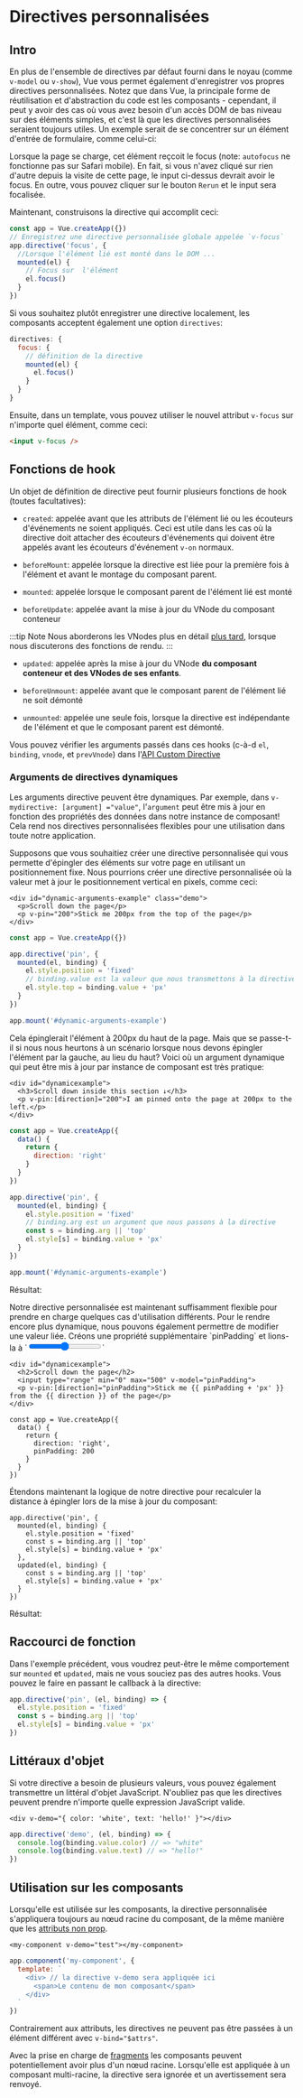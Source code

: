 # Directives personnalisées

## Intro

En plus de l'ensemble de directives par défaut fourni dans le noyau (comme `v-model` ou `v-show`), Vue vous permet également d'enregistrer vos propres directives personnalisées. Notez que dans Vue, la principale forme de réutilisation et d'abstraction du code est les composants - cependant, il peut y avoir des cas où vous avez besoin d'un accès DOM de bas niveau sur des éléments simples, et c'est là que les directives personnalisées seraient toujours utiles. Un exemple serait de se concentrer sur un élément d'entrée de formulaire, comme celui-ci:

<common-codepen-snippet title="Custom directives: basic example" slug="JjdxaJW" :preview="false" />

Lorsque la page se charge, cet élément reçcoit le focus (note: `autofocus` ne fonctionne pas sur Safari mobile). En fait, si vous n'avez cliqué sur rien d'autre depuis la visite de cette page, le input ci-dessus devrait avoir le focus. En outre, vous pouvez cliquer sur le bouton `Rerun` et le input sera focalisée.

Maintenant, construisons la directive qui accomplit ceci:

```js
const app = Vue.createApp({})
// Enregistrez une directive personnalisée globale appelée `v-focus`
app.directive('focus', {
  //Lorsque l'élément lié est monté dans le DOM ...
  mounted(el) {
    // Focus sur  l'élément
    el.focus()
  }
})
```

Si vous souhaitez plutôt enregistrer une directive localement, les composants acceptent également une option `directives`:

```js
directives: {
  focus: {
    // définition de la directive
    mounted(el) {
      el.focus()
    }
  }
}
```

Ensuite, dans un template, vous pouvez utiliser le nouvel attribut `v-focus` sur n'importe quel élément, comme ceci:

```html
<input v-focus />
```

## Fonctions de hook

Un objet de définition de directive peut fournir plusieurs fonctions de hook (toutes facultatives):

- `created`: appelée avant que les attributs de l'élément lié ou les écouteurs d'événements ne soient appliqués. Ceci est utile dans les cas où la directive doit attacher des écouteurs d'événements qui doivent être appelés avant les écouteurs d'événement `v-on` normaux.

- `beforeMount`: appelée lorsque la directive est liée pour la première fois à l'élément et avant le montage du composant parent.

- `mounted`: appelée lorsque le composant parent de l'élément lié est monté

- `beforeUpdate`: appelée avant la mise à jour du VNode du composant conteneur

:::tip Note
Nous aborderons les VNodes plus en détail [plus tard](render-function.html#the-virtual-dom-tree), lorsque nous discuterons des fonctions de rendu.
:::

- `updated`: appelée après la mise à jour du VNode **du composant conteneur et des VNodes de ses enfants**.

- `beforeUnmount`: appelée avant que le composant parent de l'élément lié ne soit démonté

- `unmounted`: appelée une seule fois, lorsque la directive est indépendante de l'élément et que le composant parent est démonté.

Vous pouvez vérifier les arguments passés dans ces hooks (c-à-d `el`, `binding`, `vnode`, et `prevVnode`) dans l'[API Custom Directive](../api/application-api.html#directive)

### Arguments de directives dynamiques

Les arguments directive peuvent être dynamiques. Par exemple, dans `v-mydirective: [argument] ="value"`, l'`argument` peut être mis à jour en fonction des propriétés des données dans notre instance de composant! Cela rend nos directives personnalisées flexibles pour une utilisation dans toute notre application.

Supposons que vous souhaitiez créer une directive personnalisée qui vous permette d'épingler des éléments sur votre page en utilisant un positionnement fixe. Nous pourrions créer une directive personnalisée où la valeur met à jour le positionnement vertical en pixels, comme ceci:

```vue-html
<div id="dynamic-arguments-example" class="demo">
  <p>Scroll down the page</p>
  <p v-pin="200">Stick me 200px from the top of the page</p>
</div>
```

```js
const app = Vue.createApp({})

app.directive('pin', {
  mounted(el, binding) {
    el.style.position = 'fixed'
    // binding.value est la valeur que nous transmettons à la directive - dans ce cas, c'est 200
    el.style.top = binding.value + 'px'
  }
})

app.mount('#dynamic-arguments-example')
```

Cela épinglerait l'élément à 200px du haut de la page. Mais que se passe-t-il si nous nous heurtons à un scénario lorsque nous devons épingler l'élément par la gauche, au lieu du haut? Voici où un argument dynamique qui peut être mis à jour par instance de composant est très pratique:

```vue-html
<div id="dynamicexample">
  <h3>Scroll down inside this section ↓</h3>
  <p v-pin:[direction]="200">I am pinned onto the page at 200px to the left.</p>
</div>
```

```js
const app = Vue.createApp({
  data() {
    return {
      direction: 'right'
    }
  }
})

app.directive('pin', {
  mounted(el, binding) {
    el.style.position = 'fixed'
    // binding.arg est un argument que nous passons à la directive
    const s = binding.arg || 'top'
    el.style[s] = binding.value + 'px'
  }
})

app.mount('#dynamic-arguments-example')
```

Résultat:

<common-codepen-snippet title="Custom directives: dynamic arguments" slug="YzXgGmv" :preview="false" />
Notre directive personnalisée est maintenant suffisamment flexible pour prendre en charge quelques cas d'utilisation différents. Pour le rendre encore plus dynamique, nous pouvons également permettre de modifier une valeur liée. Créons une propriété supplémentaire `pinPadding` et lions-la à `<input type="range">`

```vue-html{4}
<div id="dynamicexample">
  <h2>Scroll down the page</h2>
  <input type="range" min="0" max="500" v-model="pinPadding">
  <p v-pin:[direction]="pinPadding">Stick me {{ pinPadding + 'px' }} from the {{ direction }} of the page</p>
</div>
```

```js{5}
const app = Vue.createApp({
  data() {
    return {
      direction: 'right',
      pinPadding: 200
    }
  }
})
```

Étendons maintenant la logique de notre directive pour recalculer la distance à épingler lors de la mise à jour du composant:

```js{7-10}
app.directive('pin', {
  mounted(el, binding) {
    el.style.position = 'fixed'
    const s = binding.arg || 'top'
    el.style[s] = binding.value + 'px'
  },
  updated(el, binding) {
    const s = binding.arg || 'top'
    el.style[s] = binding.value + 'px'
  }
})
```

Résultat:

<common-codepen-snippet title="Custom directives: dynamic arguments + dynamic binding" slug="rNOaZpj" :preview="false" />

## Raccourci de fonction

Dans l'exemple précédent, vous voudrez peut-être le même comportement sur `mounted` et `updated`, mais ne vous souciez pas des autres hooks. Vous pouvez le faire en passant le callback à la directive:

```js
app.directive('pin', (el, binding) => {
  el.style.position = 'fixed'
  const s = binding.arg || 'top'
  el.style[s] = binding.value + 'px'
})
```

## Littéraux d'objet

Si votre directive a besoin de plusieurs valeurs, vous pouvez également transmettre un littéral d'objet JavaScript. N'oubliez pas que les directives peuvent prendre n'importe quelle expression JavaScript valide.

```vue-html
<div v-demo="{ color: 'white', text: 'hello!' }"></div>
```

```js
app.directive('demo', (el, binding) => {
  console.log(binding.value.color) // => "white"
  console.log(binding.value.text) // => "hello!"
})
```

## Utilisation sur les composants

Lorsqu'elle est utilisée sur les composants, la directive personnalisée s'appliquera toujours au nœud racine du composant, de la même manière que les [attributs non prop](component-attrs.html).

```vue-html
<my-component v-demo="test"></my-component>
```

```js
app.component('my-component', {
  template: `
    <div> // la directive v-demo sera appliquée ici
      <span>Le contenu de mon composant</span>
    </div>
  `
})
```

Contrairement aux attributs, les directives ne peuvent pas être passées à un élément différent avec `v-bind="$attrs"`.

Avec la prise en charge de [fragments](/guide/migration/fragments.html#overview) les composants peuvent potentiellement avoir plus d'un nœud racine. Lorsqu'elle est appliquée à un composant multi-racine, la directive sera ignorée et un avertissement sera renvoyé.
